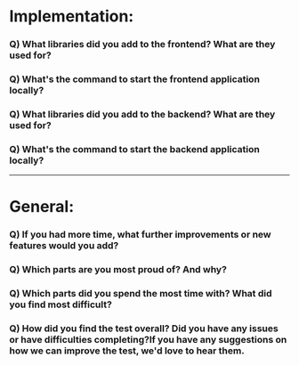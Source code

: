 # Implementation:

### Q) What libraries did you add to the frontend? What are they used for?

### Q) What's the command to start the frontend application locally?

### Q) What libraries did you add to the backend? What are they used for?

### Q) What's the command to start the backend application locally?

---

# General:

### Q) If you had more time, what further improvements or new features would you add?

### Q) Which parts are you most proud of? And why?

### Q) Which parts did you spend the most time with? What did you find most difficult?

### Q) How did you find the test overall? Did you have any issues or have difficulties completing?If you have any suggestions on how we can improve the test, we'd love to hear them.
